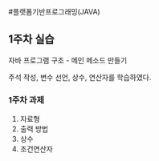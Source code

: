 #플랫폼기반프로그래밍(JAVA)
## 1주차 실습
자바 프로그램 구조 - 메인 메소드 만들기

주석 작성, 변수 선언, 상수, 연산자를 학습하였다.
### 1주차 과제
1. 자료형
2. 출력 방법
3. 상수
4. 조건연산자

[1주차 과제 자세히 보기]: week1/week1.md
